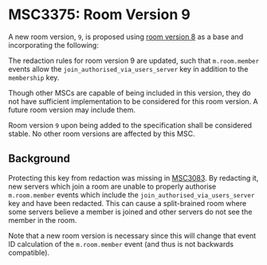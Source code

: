 # MSC3375: Room Version 9

A new room version, `9`, is proposed using [room version 8](https://spec.chat.imzqqq.top/unstable/rooms/v8/)
as a base and incorporating the following:

The redaction rules for room version 9 are updated, such that `m.room.member`
events allow the `join_authorised_via_users_server` key in addition to the
`membership` key.

Though other MSCs are capable of being included in this version, they do not have
sufficient implementation to be considered for this room version. A future room
version may include them.

Room version `9` upon being added to the specification shall be considered stable.
No other room versions are affected by this MSC.

## Background

Protecting this key from redaction was missing in [MSC3083](https://github.com/matrix-org/matrix-doc/blob/main/proposals/3083-restricted-rooms.md).
By redacting it, new servers which join a room are unable to properly authorise
`m.room.member` events which include the `join_authorised_via_users_server` key
and have been redacted. This can cause a split-brained room where some servers
believe a member is joined and other servers do not see the member in the room.

Note that a new room version is necessary since this will change that event ID
calculation of the `m.room.member` event (and thus is not backwards compatible).

